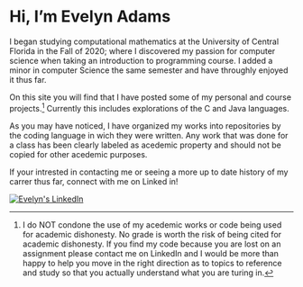 # Hi, I’m Evelyn Adams
I began studying computational mathematics at the University of Central Florida in the Fall of 2020; where I discovered my passion for computer science when taking an introduction to programming course. I added a minor in computer Science the same semester and have throughly enjoyed it thus far.  

On this site you will find that I have posted some of my personal and course projects.[^1]  Currently this includes explorations of the C and Java languages.  



As you may have noticed, I have organized my works into repositories by the coding language in wich they were written. Any work that was done for a class has been clearly labeled as acedemic property and should not be copied for other acedemic purposes. 

If your intrested in contacting me or seeing a more up to date history of my carrer thus far, connect with me on Linked in!  
<!--- just [![not shown text](badgeURL)](destinationURL) --->
[![Evelyn's LinkedIn](https://img.shields.io/badge/LinkedIn-0077B5?style=for-the-badge&logo=linkedin&logoColor=white)](https://www.linkedin.com/in/evelynadams)


>              













[^1]: I do NOT condone the use of my acedemic works or code being used for academic dishonesty. No grade is worth the risk of being cited for academic dishonesty. If you find my code because you are lost on an assignment please contact me on LinkedIn and I would be more than happy to help you move in the right direction as to topics to reference and study so that you actually understand what you are turing in.

<!---
EvelynAdams/EvelynAdams is a ✨ special ✨ repository because its `README.md` (this file) appears on your GitHub profile.
You can click the Preview link to take a look at your changes.
--->
